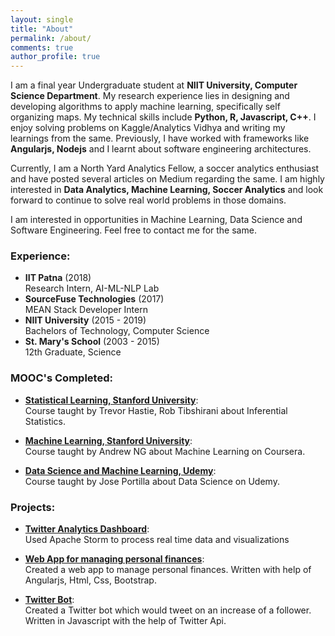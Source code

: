 ```yaml
---
layout: single
title: "About"
permalink: /about/
comments: true
author_profile: true
---
```



I am a final year Undergraduate student at **NIIT University, Computer Science Department**. My research experience lies in designing and developing algorithms to apply machine learning, specifically self organizing maps. My technical skills include **Python, R, Javascript, C++**. I enjoy solving problems on Kaggle/Analytics Vidhya and writing my learnings from the same. Previously, I have worked with frameworks like **Angularjs, Nodejs** and I learnt about software engineering architectures.

Currently, I am a North Yard Analytics Fellow, a soccer analytics enthusiast and have posted several articles on Medium regarding the same. I am highly interested in **Data Analytics, Machine Learning, Soccer Analytics** and look forward to continue to solve real world problems in those domains.

I am interested in opportunities in Machine Learning, Data Science and Software Engineering. Feel free to contact me for the same.

### Experience:
- **IIT Patna** (2018)   
  Research Intern, AI-ML-NLP Lab
- **SourceFuse Technologies** (2017)   
  MEAN Stack Developer Intern
- **NIIT University** (2015 - 2019)   
  Bachelors of Technology, Computer Science
- **St. Mary's School** (2003 - 2015)   
  12th Graduate, Science


### MOOC's Completed:
- [**Statistical Learning, Stanford University**](https://github.com/abhinavralhan/MOOCS-completed/blob/master/Stats-Stanford.pdf):      
	Course taught by Trevor Hastie, Rob Tibshirani about Inferential Statistics.

- [**Machine Learning, Stanford University**](https://github.com/abhinavralhan/ml-stanford-coursera):      
	Course taught by Andrew NG about Machine Learning on Coursera.

- [**Data Science and Machine Learning, Udemy**](https://github.com/abhinavralhan/DS-ML-udemy):      
	Course taught by Jose Portilla about Data Science on Udemy.


### Projects:
- [**Twitter Analytics Dashboard**](https://github.com/abhinavralhan/capstone-apache-storm):      
  Used Apache Storm to process real time data and visualizations 

- [**Web App for managing personal finances**](https://github.com/abhinavralhan/reimagined-octo-rotary-phone):      
	Created a web app to manage personal finances. Written with help of Angularjs, Html, Css, Bootstrap.

- [**Twitter Bot**](https://github.com/abhinavralhan/twitter-bot):      
	Created a Twitter bot which would tweet on an increase of a follower. Written in Javascript with the help of Twitter Api.
